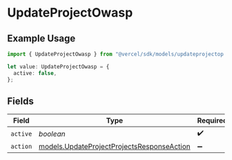 # UpdateProjectOwasp

## Example Usage

```typescript
import { UpdateProjectOwasp } from "@vercel/sdk/models/updateprojectop.js";

let value: UpdateProjectOwasp = {
  active: false,
};
```

## Fields

| Field                                                                                          | Type                                                                                           | Required                                                                                       | Description                                                                                    |
| ---------------------------------------------------------------------------------------------- | ---------------------------------------------------------------------------------------------- | ---------------------------------------------------------------------------------------------- | ---------------------------------------------------------------------------------------------- |
| `active`                                                                                       | *boolean*                                                                                      | :heavy_check_mark:                                                                             | N/A                                                                                            |
| `action`                                                                                       | [models.UpdateProjectProjectsResponseAction](../models/updateprojectprojectsresponseaction.md) | :heavy_minus_sign:                                                                             | N/A                                                                                            |